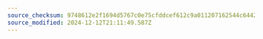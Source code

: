 ```yaml
---
source_checksum: 9748612e2f1694d5767c0e75cfddcef612c9a011207162544c64421b6173ecda
source_modified: 2024-12-12T21:11:49.587Z
---
```


